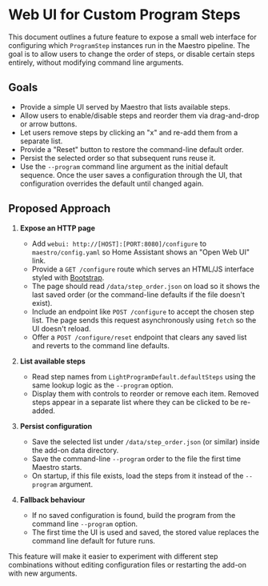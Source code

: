 # Web UI for Custom Program Steps

This document outlines a future feature to expose a small web interface for configuring which `ProgramStep` instances run in the Maestro pipeline. The goal is to allow users to change the order of steps, or disable certain steps entirely, without modifying command line arguments.

## Goals

- Provide a simple UI served by Maestro that lists available steps.
- Allow users to enable/disable steps and reorder them via drag-and-drop or arrow buttons.
- Let users remove steps by clicking an "x" and re-add them from a separate list.
- Provide a "Reset" button to restore the command-line default order.
- Persist the selected order so that subsequent runs reuse it.
- Use the `--program` command line argument as the initial default sequence. Once the user saves a configuration through the UI, that configuration overrides the default until changed again.

## Proposed Approach

1. **Expose an HTTP page**
   - Add `webui: http://[HOST]:[PORT:8080]/configure` to `maestro/config.yaml` so Home Assistant shows an "Open Web UI" link.
   - Provide a `GET /configure` route which serves an HTML/JS interface styled with [Bootstrap](https://getbootstrap.com/).
   - The page should read `/data/step_order.json` on load so it shows the last saved order (or the command-line defaults if the file doesn't exist).
   - Include an endpoint like `POST /configure` to accept the chosen step list. The page sends this request asynchronously using `fetch` so the UI doesn't reload.
   - Offer a `POST /configure/reset` endpoint that clears any saved list and reverts to the command line defaults.

2. **List available steps**
   - Read step names from `LightProgramDefault.defaultSteps` using the same lookup logic as the `--program` option.
   - Display them with controls to reorder or remove each item. Removed steps
     appear in a separate list where they can be clicked to be re-added.

3. **Persist configuration**
   - Save the selected list under `/data/step_order.json` (or similar) inside the add-on data directory.
   - Save the command-line `--program` order to the file the first time Maestro starts.
   - On startup, if this file exists, load the steps from it instead of the `--program` argument.

4. **Fallback behaviour**
   - If no saved configuration is found, build the program from the command line `--program` option.
   - The first time the UI is used and saved, the stored value replaces the command line default for future runs.


This feature will make it easier to experiment with different step combinations without editing configuration files or restarting the add-on with new arguments.

